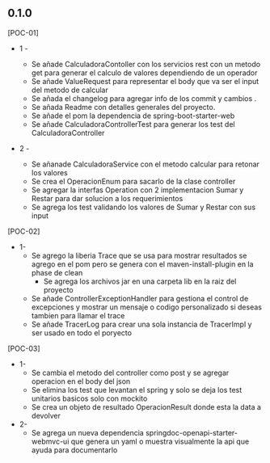 ## 0.1.0
[POC-01]
* 1 -
  * Se añade CalculadoraContoller con los servicios rest con un metodo get para generar el calculo de valores dependiendo de un operador
  * Se añade ValueRequest para representar el body que va ser el input del metodo de calcular
  * Se añada el changelog para agregar info de los commit y cambios .
  * Se añada Readme con detalles generales del proyecto.
  * Se añade el pom la dependencia de spring-boot-starter-web
  * Se añade CalculadoraControllerTest para generar los test del CalculadoraController

* 2 - 
  * Se añanade CalculadoraService con el metodo calcular para retonar los valores
  * Se crea el OperacionEnum para sacarlo de la clase controller 
  * Se agregar la interfas Operation con 2 implementacion Sumar y Restar para dar solucion a los requerimientos
  * Se agrega los test validando los valores de Sumar y Restar con sus input

[POC-02]
* 1-
  * Se agrego la liberia Trace que se usa para mostrar resultados se agrego en el pom pero se genera con el maven-install-plugin en la phase de clean
    * Se agrega los archivos jar en una carpeta lib en la raiz del proyecto
  * Se añade ControllerExceptionHandler para gestiona el control de excepciones y mostrar un mensaje o codigo personalizado si deseas tambien para llamar el trace
  * Se añade TracerLog para crear una sola instancia de TracerImpl y ser usado en todo el poryecto

[POC-03]
* 1-
  * Se cambia el metodo del controller como post y se agregar operacion en el body del json 
  * Se elimina los test que levantan el spring y solo se deja los test unitarios basicos solo con mockito
  * Se crea un objeto de resultado OperacionResult donde esta la data a devolver
* 2- 
  * Se agrega un nueva dependencia springdoc-openapi-starter-webmvc-ui que genera un yaml o muestra visualmente la api que ayuda para documentarlo
  